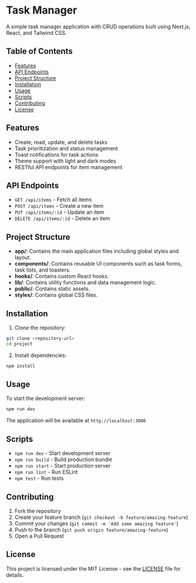 # Task Manager

A simple task manager application with CRUD operations built using Next.js, React, and Tailwind CSS.

## Table of Contents

- [Features](#features)
- [API Endpoints](#api-endpoints)
- [Project Structure](#project-structure)
- [Installation](#installation)
- [Usage](#usage)
- [Scripts](#scripts)
- [Contributing](#contributing)
- [License](#license)

## Features

- Create, read, update, and delete tasks
- Task prioritization and status management
- Toast notifications for task actions
- Theme support with light and dark modes
- RESTful API endpoints for item management

## API Endpoints

- `GET /api/items` - Fetch all items
- `POST /api/items` - Create a new item
- `PUT /api/items/:id` - Update an item
- `DELETE /api/items/:id` - Delete an item

## Project Structure

- **app/**: Contains the main application files including global styles and layout.
- **components/**: Contains reusable UI components such as task forms, task lists, and toasters.
- **hooks/**: Contains custom React hooks.
- **lib/**: Contains utility functions and data management logic.
- **public/**: Contains static assets.
- **styles/**: Contains global CSS files.

## Installation 

1. Clone the repository:
```bash
git clone <repository-url>
cd project
```

2. Install dependencies:
```bash
npm install
```

## Usage

To start the development server:

```bash
npm run dev
```

The application will be available at `http://localhost:3000`

## Scripts

- `npm run dev` - Start development server
- `npm run build` - Build production bundle
- `npm run start` - Start production server
- `npm run lint` - Run ESLint
- `npm test` - Run tests

## Contributing

1. Fork the repository
2. Create your feature branch (`git checkout -b feature/amazing-feature`)
3. Commit your changes (`git commit -m 'Add some amazing feature'`)
4. Push to the branch (`git push origin feature/amazing-feature`)
5. Open a Pull Request

## License

This project is licensed under the MIT License - see the [LICENSE](LICENSE) file for details.
